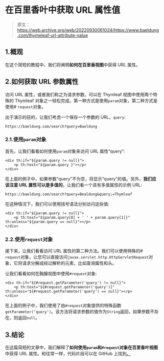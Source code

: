 # 在百里香叶中获取 URL 属性值

> 原文：<https://web.archive.org/web/20220930061024/https://www.baeldung.com/thymeleaf-url-attribute-value>

## 1.概观

在这个简短的教程中，我们将阐明**如何在百里香视图**中获得 URL 属性。

## 2.如何获取 URL 参数属性

访问 URL 属性，或者我们称之为请求参数，可以在 Thymleaf 视图中使用两个特殊的 Thymleaf 对象之一轻松完成。第一种方式是使用`param`对象，第二种方式是使用# `request`对象。

出于演示的目的，让我们考虑一个保存一个参数的 URL，`query`:

```
https://baeldung.com/search?query=Baeldung
```

### 2.1.使用`param`对象

首先，让我们看看如何使用`param`对象来访问 URL 属性“query”:

```
<div th:if="${param.query != null}">
    <p th:text="${param.query }"></p>
</div>
```

在上面的例子中，如果参数“query”不为空，将显示“query”的值。另外，**我们应该注意 URL 属性可以是多值的**。让我们看一个具有多值属性的示例 URL:

```
https://baeldung.com/search?query=Bealdung&query;=Thymleaf
```

在这种情况下，我们可以使用括号语法分别访问这些值:

```
<div th:if="${param.query != null}">
    <p th:text="${param.query[0] + ' ' + param.query[1]}" th:unless="${param.query == null}"></p>
</div>
```

### 2.2.使用`request`对象

接下来，让我们看看访问 URL 属性的第二种方法。我们可以使用特殊的# `request`对象，让您可以直接访问`javax.servlet.http.HttpServletRequest`对象，它将请求分解成经过解析的元素，比如查询属性和头。

让我们看看如何在胸腺视图中使用`#request`对象:

```
<div th:if="${#request.getParameter('query') != null}">
    <p th:text="${#request.getParameter('query')}" th:unless="${#request.getParameter('query') == null}"></p>
</div>
```

在上面的例子中，我们使用了由`#request`对象提供的特殊函数`getParameter(‘query')`。该方法将请求参数的值作为`String`返回，如果参数不存在，则返回`null`。

## 3.结论

在这篇简短的文章中，我们解释了**如何使用`param`和`#request`对象在百里香叶视图**中获得 URL 属性。和往常一样，代码片段可以在 GitHub 上找到[。](https://web.archive.org/web/20221129003557/https://github.com/eugenp/tutorials/tree/master/spring-web-modules/spring-thymeleaf-5)